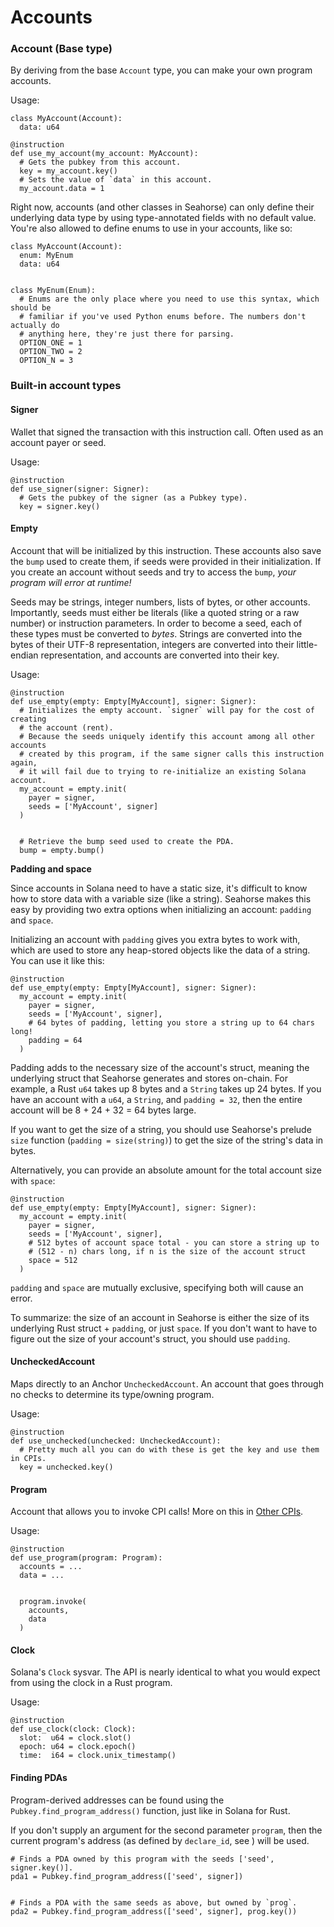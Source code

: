 # Accounts

### Account (Base type) <a href="#account-base-type" id="account-base-type"></a>

By deriving from the base `Account` type, you can make your own program accounts.

Usage:

```
class MyAccount(Account):
  data: u64
  
@instruction
def use_my_account(my_account: MyAccount):
  # Gets the pubkey from this account.
  key = my_account.key()
  # Sets the value of `data` in this account.
  my_account.data = 1
```

Right now, accounts (and other classes in Seahorse) can only define their underlying data type by using type-annotated fields with no default value. You're also allowed to define enums to use in your accounts, like so:

```
class MyAccount(Account):
  enum: MyEnum
  data: u64


class MyEnum(Enum):
  # Enums are the only place where you need to use this syntax, which should be
  # familiar if you've used Python enums before. The numbers don't actually do
  # anything here, they're just there for parsing.
  OPTION_ONE = 1
  OPTION_TWO = 2
  OPTION_N = 3
```

### Built-in account types <a href="#built-in-account-types" id="built-in-account-types"></a>

#### Signer <a href="#signer" id="signer"></a>

Wallet that signed the transaction with this instruction call. Often used as an account payer or seed.

Usage:

```
@instruction
def use_signer(signer: Signer):
  # Gets the pubkey of the signer (as a Pubkey type).
  key = signer.key()
```

#### Empty <a href="#empty" id="empty"></a>

Account that will be initialized by this instruction. These accounts also save the `bump` used to create them, if seeds were provided in their initialization. If you create an account without seeds and try to access the `bump`, _your program will error at runtime!_

Seeds may be strings, integer numbers, lists of bytes, or other accounts. Importantly, seeds must either be literals (like a quoted string or a raw number) or instruction parameters. In order to become a seed, each of these types must be converted to _bytes_. Strings are converted into the bytes of their UTF-8 representation, integers are converted into their little-endian representation, and accounts are converted into their key.

Usage:

```
@instruction
def use_empty(empty: Empty[MyAccount], signer: Signer):
  # Initializes the empty account. `signer` will pay for the cost of creating
  # the account (rent).
  # Because the seeds uniquely identify this account among all other accounts
  # created by this program, if the same signer calls this instruction again,
  # it will fail due to trying to re-initialize an existing Solana account.
  my_account = empty.init(
    payer = signer,
    seeds = ['MyAccount', signer]
  )


  # Retrieve the bump seed used to create the PDA.
  bump = empty.bump()
```

**Padding and space**

Since accounts in Solana need to have a static size, it's difficult to know how to store data with a variable size (like a string). Seahorse makes this easy by providing two extra options when initializing an account: `padding` and `space`.

Initializing an account with `padding` gives you extra bytes to work with, which are used to store any heap-stored objects like the data of a string. You can use it like this:

```
@instruction
def use_empty(empty: Empty[MyAccount], signer: Signer):
  my_account = empty.init(
    payer = signer,
    seeds = ['MyAccount', signer],
    # 64 bytes of padding, letting you store a string up to 64 chars long!
    padding = 64
  )
```

Padding adds to the necessary size of the account's struct, meaning the underlying struct that Seahorse generates and stores on-chain. For example, a Rust `u64` takes up 8 bytes and a `String` takes up 24 bytes. If you have an account with a `u64`, a `String`, and `padding = 32`, then the entire account will be 8 + 24 + 32 = 64 bytes large.

If you want to get the size of a string, you should use Seahorse's prelude `size` function (`padding = size(string)`) to get the size of the string's data in bytes.

Alternatively, you can provide an absolute amount for the total account size with `space`:

```
@instruction
def use_empty(empty: Empty[MyAccount], signer: Signer):
  my_account = empty.init(
    payer = signer,
    seeds = ['MyAccount', signer],
    # 512 bytes of account space total - you can store a string up to
    # (512 - n) chars long, if n is the size of the account struct
    space = 512
  )
```

`padding` and `space` are mutually exclusive, specifying both will cause an error.

To summarize: the size of an account in Seahorse is either the size of its underlying Rust struct + `padding`, or just `space`. If you don't want to have to figure out the size of your account's struct, you should use `padding`.

#### UncheckedAccount <a href="#unchecked-account" id="unchecked-account"></a>

Maps directly to an Anchor `UncheckedAccount`. An account that goes through no checks to determine its type/owning program.

Usage:

```
@instruction
def use_unchecked(unchecked: UncheckedAccount):
  # Pretty much all you can do with these is get the key and use them in CPIs.
  key = unchecked.key()
```

#### Program <a href="#program" id="program"></a>

Account that allows you to invoke CPI calls! More on this in [Other CPIs](https://seahorse-lang.org/docs/cpis).

Usage:

```
@instruction
def use_program(program: Program):
  accounts = ...
  data = ...


  program.invoke(
    accounts,
    data
  )
```

#### Clock <a href="#clock" id="clock"></a>

Solana's `Clock` sysvar. The API is nearly identical to what you would expect from using the clock in a Rust program.

Usage:

```
@instruction
def use_clock(clock: Clock):
  slot:  u64 = clock.slot()
  epoch: u64 = clock.epoch()
  time:  i64 = clock.unix_timestamp()
```

#### Finding PDAs <a href="#finding-pd-as" id="finding-pd-as"></a>

Program-derived addresses can be found using the `Pubkey.find_program_address()` function, just like in Solana for Rust.

If you don't supply an argument for the second parameter `program`, then the current program's address (as defined by `declare_id`, see ) will be used.

```
# Finds a PDA owned by this program with the seeds ['seed', signer.key()].
pda1 = Pubkey.find_program_address(['seed', signer])


# Finds a PDA with the same seeds as above, but owned by `prog`.
pda2 = Pubkey.find_program_address(['seed', signer], prog.key())
```
